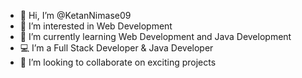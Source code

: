 - 👋 Hi, I’m @KetanNimase09  
- 👀 I’m interested in Web Development  
- 🌱 I’m currently learning Web Development and Java Development  
- 💻 I’m a Full Stack Developer & Java Developer  
- 💞️ I’m looking to collaborate on exciting projects

<!---
KetanNimase09/KetanNimase09 is a ✨ special ✨ repository because its `README.md` (this file) appears on your GitHub profile.
You can click the Preview link to take a look at your changes.
--->
